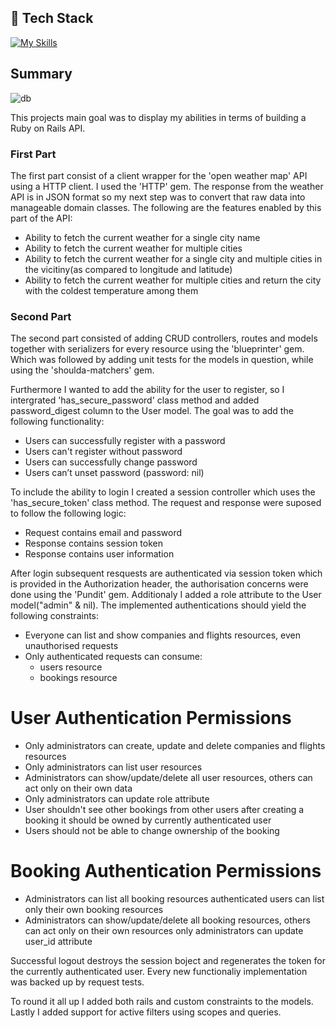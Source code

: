 ## 👾 Tech Stack

[![My Skills](https://skillicons.dev/icons?i=ruby,rails,postgres)](https://skillicons.dev)

## Summary


![db](https://user-images.githubusercontent.com/101200406/196042017-61d9c2d6-b804-4c15-9c1e-6a115547088a.png)

This projects main goal was to display my abilities in terms of building a Ruby on Rails API. 

### First Part

The first part consist of a client wrapper for the 'open weather map' API using a HTTP client. I used the 'HTTP' gem.
The response from the weather API is in JSON format so my next step was to convert that raw data into manageable domain classes.
The following are the features enabled by this part of the API:

- Ability to fetch the current weather for a single city name
- Ability to fetch the current weather for multiple cities
- Ability to fetch the current weather for a single city and multiple cities in the vicitiny(as compared to longitude and latitude)
- Ability to fetch the current weather for multiple cities and return the city with the coldest temperature among them

### Second Part

The second part consisted of adding CRUD controllers, routes and models together with serializers for every resource using the 'blueprinter' gem.
Which was followed by adding unit tests for the models in question, while using the 'shoulda-matchers' gem.


Furthermore I wanted to add the ability for the user to register, so I intergrated 'has_secure_password' class method and added password_digest column to the User model. The goal was to add the following functionality: 

 - Users can successfully register with a password
 - Users can't register without password
 - Users can successfully change password
 - Users can’t unset password (password: nil)

To include the ability to login I created a session controller which uses the 'has_secure_token' class method. The request and response were suposed to follow the following logic:

- Request contains email and password
- Response contains session token
- Response contains user information

After login subsequent resquests are authenticated via session token which is provided in the Authorization header, the authorisation concerns were done using the 'Pundit' gem. Additionaly I added a role attribute to the User model("admin" & nil).
The implemented authentications should yield the following constraints:

- Everyone can list and show companies and flights resources, even unauthorised requests
- Only authenticated requests can consume:
  - users resource
  - bookings resource
 
# User Authentication Permissions

- Only administrators can create, update and delete companies and flights resources
- Only administrators can list user resources
- Administrators can show/update/delete all user resources, others can act only on their own data
- Only administrators can update role attribute
- User shouldn't see other bookings from other users after creating a booking it should be owned by currently authenticated user
- Users should not be able to change ownership of the booking

# Booking Authentication Permissions

- Administrators can list all booking resources authenticated users can list only their own booking resources
- Administrators can show/update/delete all booking resources, others can act only on their own resources only administrators can update user_id attribute


Successful logout destroys the session boject and regenerates the token for the currently authenticated user. Every new functionaliy implementation was backed up by request tests.

To round it all up I added both rails and custom constraints to the models. Lastly I added support for active filters using scopes and queries.



